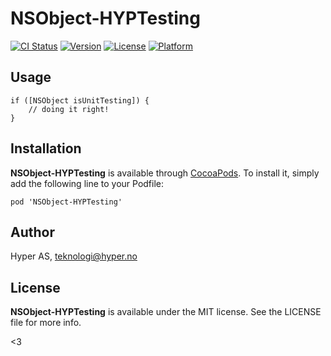 # NSObject-HYPTesting

[![CI Status](http://img.shields.io/travis/hyperoslo/NSObject-HYPTesting.svg?style=flat)](https://travis-ci.org/hyperoslo/NSObject-HYPTesting)
[![Version](https://img.shields.io/cocoapods/v/NSObject-HYPTesting.svg?style=flat)](http://cocoadocs.org/docsets/NSObject-HYPTesting)
[![License](https://img.shields.io/cocoapods/l/NSObject-HYPTesting.svg?style=flat)](http://cocoadocs.org/docsets/NSObject-HYPTesting)
[![Platform](https://img.shields.io/cocoapods/p/NSObject-HYPTesting.svg?style=flat)](http://cocoadocs.org/docsets/NSObject-HYPTesting)

## Usage

```
if ([NSObject isUnitTesting]) {
    // doing it right!
} 
```

## Installation

**NSObject-HYPTesting** is available through [CocoaPods](http://cocoapods.org). To install
it, simply add the following line to your Podfile:

`pod 'NSObject-HYPTesting'`

## Author

Hyper AS, teknologi@hyper.no

## License

**NSObject-HYPTesting** is available under the MIT license. See the LICENSE file for more info.

<3
